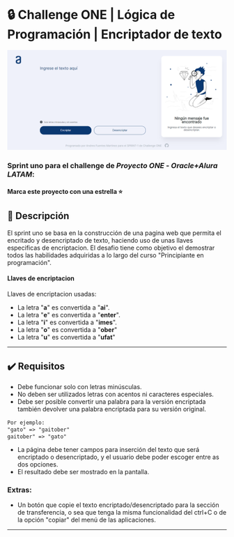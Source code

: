 # 🔒 Challenge ONE | Lógica de Programación | Encriptador de texto

<p align="center" >
     <img width="800" heigth="480" src="https://github.com/afuentes11/encriptador-de-texto/blob/master/pagina.png">
</p>

### Sprint uno para el challenge de **_Proyecto ONE_** - **_Oracle+Alura LATAM_**:

#### Marca este proyecto con una estrella ⭐

## 🔑 Descripción

El sprint uno se basa en la construcción de una pagina web que permita el encritado y desencriptado de texto, haciendo uso de unas llaves especificas de encriptacion. El desafio tiene como objetivo el demostrar todos las habilidades adquiridas a lo largo del curso "Principiante en programación".

#### Llaves de encriptacion

Llaves de encriptacion usadas:

- La letra "**a**" es convertida a "**ai**".
- La letra "**e**" es convertida a "**enter**".
- La letra "**i**" es convertida a "**imes**".
- La letra "**o**" es convertida a "**ober**"
- La letra "**u**" es convertida a "**ufat**"

---

## ✔️ Requisitos

- Debe funcionar solo con letras minúsculas.
- No deben ser utilizados letras con acentos ni caracteres especiales.
- Debe ser posible convertir una palabra para la versión encriptada también devolver una palabra encriptada para su versión original.

```
Por ejemplo:
"gato" => "gaitober"
gaitober" => "gato"
```

- La página debe tener campos para inserción del texto que será encriptado o desencriptado, y el usuario debe poder escoger entre as dos opciones.
- El resultado debe ser mostrado en la pantalla.

### Extras:

- Un botón que copie el texto encriptado/desencriptado para la sección de transferencia, o sea que tenga la misma funcionalidad del ctrl+C o de la opción "copiar" del menú de las aplicaciones.

---
